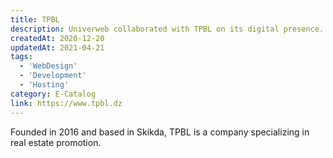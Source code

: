 ```yaml
---
title: TPBL
description: Univerweb collaborated with TPBL on its digital presence. We created the website and we provide hosting.
createdAt: 2020-12-20
updatedAt: 2021-04-21
tags:
  - 'WebDesign'
  - 'Development'
  - 'Hosting'
category: E-Catalog
link: https://www.tpbl.dz
---
```


Founded in 2016 and based in Skikda, TPBL is a company specializing in real estate promotion.
